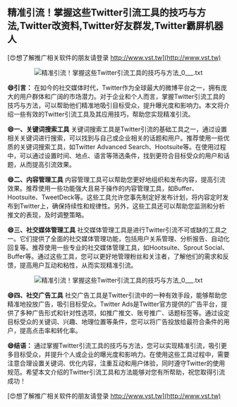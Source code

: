 ## **精准引流！掌握这些Twitter引流工具的技巧与方法,Twitter改资料,Twitter好友群发,Twitter霸屏机器人**

[😍想了解推广相关软件的朋友请登录 http://www.vst.tw](http://www.vst.tw)

 <center><img src="https://vst.tw/MP4/tuiguang/png/1.png" alt="精准引流！掌握这些Twitter引流工具的技巧与方法_0___.txt"></center>

**😄引言：**
在如今的社交媒体时代，Twitter作为全球最大的微博平台之一，拥有庞大的用户群体和广阔的市场潜力。对于企业和个人而言，掌握Twitter引流工具的技巧与方法，可以帮助他们精准地吸引目标受众，提升曝光度和影响力。本文将介绍一些有效的Twitter引流工具及其应用技巧，帮助您实现精准引流。

**😄一、关键词搜索工具**
关键词搜索工具是Twitter引流的基础工具之一，通过设置相关关键词进行搜索，可以找到与自己或企业相关的话题和用户。推荐使用一些优质的关键词搜索工具，如Twitter Advanced Search、Hootsuite等。在使用过程中，可以通过设置时间、地点、语言等筛选条件，找到更符合目标受众的用户和话题，从而提高引流效果。

**😄二、内容管理工具**
内容管理工具可以帮助您更好地组织和发布内容，提高引流效果。推荐使用一些功能强大且易于操作的内容管理工具，如Buffer、Hootsuite、TweetDeck等。这些工具允许您事先制定好发布计划，将内容定时发布到Twitter上，确保持续性和规律性。另外，这些工具还可以帮助您监测和分析推文的表现，及时调整策略。

**😄三、社交媒体管理工具**
社交媒体管理工具是进行Twitter引流不可或缺的工具之一。它们提供了全面的社交媒体管理功能，包括用户关系管理、分析报告、自动化回复等。推荐使用一些专业的社交媒体管理工具，如Hootsuite、Sprout Social、Buffer等。通过这些工具，您可以更好地管理粉丝和关注者，了解他们的需求和反馈，提高用户互动和粘性，从而实现精准引流。

 <center><img src="https://vst.tw/MP4/tuiguang/png/0.png" alt="精准引流！掌握这些Twitter引流工具的技巧与方法_0___.txt"></center>

**😄四、社交广告工具**
社交广告工具是Twitter引流中的一种有效手段，能够帮助您精准地投放广告，吸引目标受众。Twitter Ads是Twitter官方提供的广告平台，提供了多种广告形式和针对性选项，如推广推文、账号推广、话题标签等。通过设定目标受众的关键词、兴趣、地理位置等条件，您可以将广告投放给最符合条件的用户，提高点击率和转化率。

**😄结语：**
通过掌握Twitter引流工具的技巧与方法，您可以实现精准引流，吸引更多目标受众，并提升个人或企业的曝光度和影响力。在使用这些工具过程中，需要注意合理设置关键词、优化内容，注重互动和用户体验，同时遵守Twitter的使用规范。希望本文介绍的Twitter引流工具和方法能够对您有所帮助，祝您取得引流成功！

[😍想了解推广相关软件的朋友请登录 http://www.vst.tw](http://www.vst.tw)



